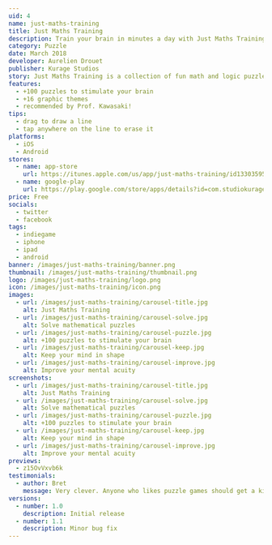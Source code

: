 ```yaml
---
uid: 4
name: just-maths-training
title: Just Maths Training
description: Train your brain in minutes a day with Just Maths Training!
category: Puzzle
date: March 2018
developer: Aurelien Drouet
publisher: Kurage Studios
story: Just Maths Training is a collection of fun math and logic puzzles that keep your mind in shape. We all know as we grow older our bodies change and it becomes important to regularly exercise to maintain health and fitness. Our brain is no different. New research indicates mental acuity may be strengthened, like muscles, with brain exercises. That's where Just Maths Training comes in.
features:
  - +100 puzzles to stimulate your brain
  - +16 graphic themes
  - recommended by Prof. Kawasaki!
tips:
  - drag to draw a line
  - tap anywhere on the line to erase it
platforms:
  - iOS
  - Android
stores:
  - name: app-store
    url: https://itunes.apple.com/us/app/just-maths-training/id1330359537
  - name: google-play
    url: https://play.google.com/store/apps/details?id=com.studiokurage.maths
price: Free
socials:
  - twitter
  - facebook
tags:
  - indiegame
  - iphone
  - ipad
  - android
banner: /images/just-maths-training/banner.png
thumbnail: /images/just-maths-training/thumbnail.png
logo: /images/just-maths-training/logo.png
icon: /images/just-maths-training/icon.png
images:
  - url: /images/just-maths-training/carousel-title.jpg
    alt: Just Maths Training
  - url: /images/just-maths-training/carousel-solve.jpg
    alt: Solve mathematical puzzles
  - url: /images/just-maths-training/carousel-puzzle.jpg
    alt: +100 puzzles to stimulate your brain
  - url: /images/just-maths-training/carousel-keep.jpg
    alt: Keep your mind in shape
  - url: /images/just-maths-training/carousel-improve.jpg
    alt: Improve your mental acuity
screenshots:
  - url: /images/just-maths-training/carousel-title.jpg
    alt: Just Maths Training
  - url: /images/just-maths-training/carousel-solve.jpg
    alt: Solve mathematical puzzles
  - url: /images/just-maths-training/carousel-puzzle.jpg
    alt: +100 puzzles to stimulate your brain
  - url: /images/just-maths-training/carousel-keep.jpg
    alt: Keep your mind in shape
  - url: /images/just-maths-training/carousel-improve.jpg
    alt: Improve your mental acuity
previews:
  - z15OvVxvb6k
testimonials:
  - author: Bret
    message: Very clever. Anyone who likes puzzle games should get a kick out of this.
versions:
  - number: 1.0
    description: Initial release
  - number: 1.1
    description: Minor bug fix
---
```

